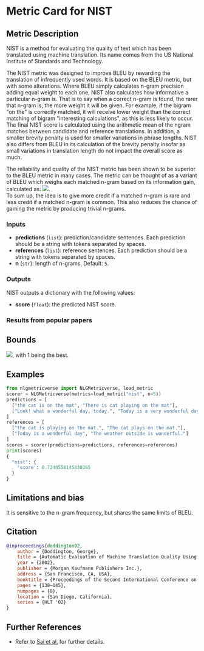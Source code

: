 # Metric Card for NIST

## Metric Description
NIST is a method for evaluating the quality of text which has been translated using machine translation.
Its name comes from the US National Institute of Standards and Technology.

The NIST metric was designed to improve BLEU by rewarding the translation of infrequently used words.
It is based on the BLEU metric, but with some alterations. 
Where BLEU simply calculates n-gram precision adding equal weight to each one, NIST also calculates how informative a particular n-gram is.
That is to say when a correct n-gram is found, the rarer that n-gram is, the more weight it will be given.
For example, if the bigram "on the" is correctly matched, it will receive lower weight than the correct matching of bigram "interesting calculations", as this is less likely to occur.
The final NIST score is calculated using the arithmetic mean of the ngram matches between candidate and reference translations.
In addition, a smaller brevity penalty is used for smaller variations in phrase lengths.
NIST also differs from BLEU in its calculation of the brevity penalty insofar as small variations in translation length do not impact the overall score as much.

The reliability and quality of the NIST metric has been shown to be superior to the BLEU metric in many cases.
The metric can be thought of as a variant of BLEU which weighs each matched n-gram based on its information gain, calculated as:
<img src="https://render.githubusercontent.com/render/math?math={Info(n-gram) = Info(w_1,\dots,w_n) = log_2 \frac{|\text{occurences of} w_1,\dots,w_{n-1}|}{|\text{occurences of} w_1,\dots,w_n|}}">.<br>
To sum up, the idea is to give more credit if a matched n-gram is rare and less credit if a matched n-gram is common.
This also reduces the chance of gaming the metric by producing trivial n-grams.

### Inputs
- **predictions** (`list`): prediction/candidate sentences. Each prediction should be a string with tokens separated by spaces.
- **references** (`list`): reference sentences. Each prediction should be a string with tokens separated by spaces.
- **n** (`str`): length of n-grams. Default: `5`.

### Outputs
NIST outputs a dictionary with the following values:
- **score** (`float`): the predicted NIST score.

### Results from popular papers

## Bounds
<img src="https://render.githubusercontent.com/render/math?math={[0, 1]}">, with 1 being the best.

## Examples
```python
from nlgmetricverse import NLGMetricverse, load_metric
scorer = NLGMetricverse(metrics=load_metric("nist", n=5))
predictions = [
  ["the cat is on the mat", "There is cat playing on the mat"],
  ["Look! what a wonderful day, today.", "Today is a very wonderful day"]
]
references = [
  ["the cat is playing on the mat.", "The cat plays on the mat."], 
  ["Today is a wonderful day", "The weather outside is wonderful."]
]
scores = scorer(predictions=predictions, references=references)
print(scores)
{ 
  "nist": { 
    'score': 0.7240558145830365
  }
}
```

## Limitations and bias
It is sensitive to the n-gram frequency, but shares the same limits of BLEU.

## Citation
```bibtex
@inproceedings{doddington02,
    author = {Doddington, George},
    title = {Automatic Evaluation of Machine Translation Quality Using N-Gram Co-Occurrence Statistics},
    year = {2002},
    publisher = {Morgan Kaufmann Publishers Inc.},
    address = {San Francisco, CA, USA},
    booktitle = {Proceedings of the Second International Conference on Human Language Technology Research},
    pages = {138–145},
    numpages = {8},
    location = {San Diego, California},
    series = {HLT '02}
}
```

## Further References
- Refer to [Sai et al.](https://arxiv.org/pdf/2008.12009.pdf) for further details.